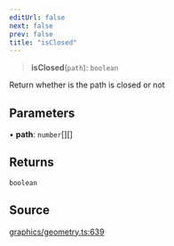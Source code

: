 ```yaml
---
editUrl: false
next: false
prev: false
title: "isClosed"
---
```


> **isClosed**(`path`): `boolean`

Return whether is the path is closed or not

## Parameters

• **path**: `number`[][]

## Returns

`boolean`

## Source

[graphics/geometry.ts:639](https://github.com/dgmjs/dgmjs/blob/main/packages/core/src/graphics/geometry.ts#L639)
